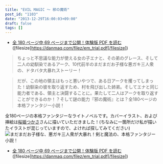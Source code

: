 ```yaml
---
title: "EVIL MAGIC ～ 邪の魔術"
post_id: "1103"
date: "2013-12-29T16:00:03+09:00"
draft: false
tags: []
---
```



* [全 180 ページ中 69 ページまで公開！体験版 PDF を読む](/filez/em_trial.pdf) ([filesize]https://danmaq.com/filez/em_trial.pdf[/filesize])

> ちょっと不思議な能力が使える女の子エナと、その弟のグレース、そして二人の幼馴染であるアーク、10代前半のまだまだお子様な悪ガキ三人衆の、ドタバタ大暴れストーリー！

> だが、この地の領主はもっと悪いやつで、ある日アークを攫ってしまった！幼馴染の彼を取り返すため、村を飛び出した姉弟。そしてエナと同じ能力者である、領主と決闘することに。果たして二人はアークを取り返すことができるのか！？そして謎の能力『邪の魔術』とは？全180ページの本格ファンタジー小説！

全180ページの本格ファンタジーなライトノベルです。カバーイラスト、および挿絵は[桜姫つかさ](http://dungeonmania.web.fc2.com/)さんに描いていただきました！(ちなみに一箇所だけ私が描いたイラストが混じっていますので、よければ探してみてください) ![まだまだお子様な、悪ガキ三人衆が大暴れ！剣と魔法の、本格ファンタジー小説！](https://danmaq.com/wp-content/uploads/2012/11/em_POP-300x300.png)

  * [全 180 ページ中 69 ページまで公開！体験版 PDF を読む](/filez/em_trial.pdf) ([filesize]https://danmaq.com/filez/em_trial.pdf[/filesize])
